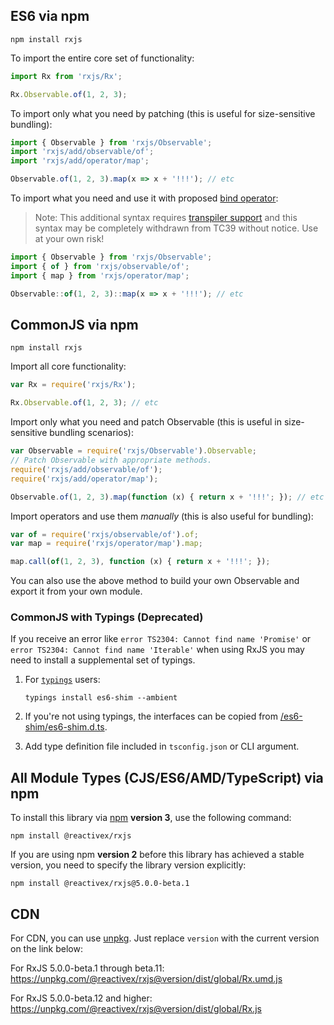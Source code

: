 ## ES6 via npm

```shell
npm install rxjs
```

To import the entire core set of functionality:

```js
import Rx from 'rxjs/Rx';

Rx.Observable.of(1, 2, 3);
```

To import only what you need by patching (this is useful for size-sensitive bundling):

```js
import { Observable } from 'rxjs/Observable';
import 'rxjs/add/observable/of';
import 'rxjs/add/operator/map';

Observable.of(1, 2, 3).map(x => x + '!!!'); // etc
```

To import what you need and use it with proposed [bind operator](https://github.com/tc39/proposal-bind-operator):

> Note: This additional syntax requires [transpiler support](http://babeljs.io/docs/plugins/transform-function-bind/) and this syntax may be completely withdrawn from TC39 without notice. Use at your own risk!

```js
import { Observable } from 'rxjs/Observable';
import { of } from 'rxjs/observable/of';
import { map } from 'rxjs/operator/map';

Observable::of(1, 2, 3)::map(x => x + '!!!'); // etc
```

## CommonJS via npm

```shell
npm install rxjs
```

Import all core functionality:

```js
var Rx = require('rxjs/Rx');

Rx.Observable.of(1, 2, 3); // etc
```

Import only what you need and patch Observable (this is useful in size-sensitive bundling scenarios):

```js
var Observable = require('rxjs/Observable').Observable;
// Patch Observable with appropriate methods.
require('rxjs/add/observable/of');
require('rxjs/add/operator/map');

Observable.of(1, 2, 3).map(function (x) { return x + '!!!'; }); // etc
```

Import operators and use them _manually_ (this is also useful for bundling):

```js
var of = require('rxjs/observable/of').of;
var map = require('rxjs/operator/map').map;

map.call(of(1, 2, 3), function (x) { return x + '!!!'; });
```

You can also use the above method to build your own Observable and export it from your own module.

### CommonJS with Typings (Deprecated)

If you receive an error like `error TS2304: Cannot find name 'Promise'` or `error TS2304: Cannot find name 'Iterable'` when using RxJS you may need to install a supplemental set of typings.

1. For [`typings`](https://github.com/typings/typings) users:

    `typings install es6-shim --ambient`

2. If you're not using typings, the interfaces can be copied from [/es6-shim/es6-shim.d.ts](https://github.com/DefinitelyTyped/DefinitelyTyped/blob/master/es6-shim/es6-shim.d.ts).

3. Add type definition file included in `tsconfig.json` or CLI argument.

## All Module Types (CJS/ES6/AMD/TypeScript) via npm

To install this library via [npm](https://www.npmjs.org) **version 3**, use the following command:

```shell
npm install @reactivex/rxjs
```

If you are using npm **version 2** before this library has achieved a stable version, you need to specify the library version explicitly:

```shell
npm install @reactivex/rxjs@5.0.0-beta.1
```

## CDN

For CDN, you can use [unpkg](https://unpkg.com). Just replace `version` with the current
version on the link below:

For RxJS 5.0.0-beta.1 through beta.11:
https://unpkg.com/@reactivex/rxjs@version/dist/global/Rx.umd.js

For RxJS 5.0.0-beta.12 and higher:
https://unpkg.com/@reactivex/rxjs@version/dist/global/Rx.js
